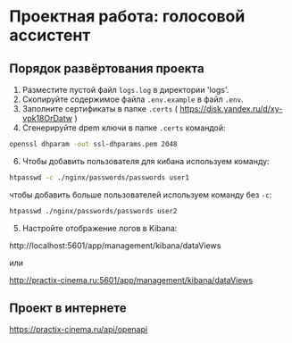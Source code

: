 # Проектная работа: голосовой ассистент

## Порядок развёртования проекта

1. Разместите пустой файл `logs.log` в директории 'logs'.
2. Скопируйте содержимое файла `.env.example` в файл `.env`.
3. Заполните сертификаты в папке `.certs` ( https://disk.yandex.ru/d/xy-vpk18OrDatw )
4. Сгенерируйте dpem ключи в папке `.certs` командой:
```bash
openssl dhparam -out ssl-dhparams.pem 2048
```

6. Чтобы добавить пользователя для кибана используем команду:
```bash
htpasswd -c ./nginx/passwords/passwords user1
```
чтобы добавить больше пользователей используем команду без `-c`:
```bash
htpasswd ./nginx/passwords/passwords user2
```

5. Настройте отображение логов в Kibana:

http://localhost:5601/app/management/kibana/dataViews

или

http://practix-cinema.ru:5601/app/management/kibana/dataViews


## Проект в интернете

https://practix-cinema.ru/api/openapi